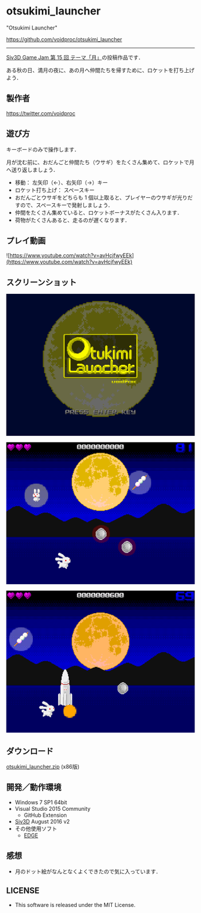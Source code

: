 # otsukimi_launcher

"Otsukimi Launcher"

<https://github.com/voidproc/otsukimi_launcher>

----

[Siv3D Game Jam 第 15 回 テーマ「月」](http://siv3d-gamejam.hatenablog.com/entry/15)の投稿作品です．

ある秋の日、満月の夜に、あの月へ仲間たちを帰すために、ロケットを打ち上げよう．

## 製作者

<https://twitter.com/voidproc>

## 遊び方

キーボードのみで操作します．

月が沈む前に、おだんごと仲間たち（ウサギ）をたくさん集めて、ロケットで月へ送り返しましょう．

* 移動： 左矢印（←）、右矢印（→）キー
* ロケット打ち上げ： スペースキー
* おだんごとウサギをどちらも 1 個以上取ると、プレイヤーのウサギが光りだすので、スペースキーで発射しましょう．
* 仲間をたくさん集めていると、ロケットボーナスがたくさん入ります．
* 荷物がたくさんあると、走るのが遅くなります．

## プレイ動画

![https://www.youtube.com/watch?v=avHcjfwyEEk](https://www.youtube.com/watch?v=avHcjfwyEEk)

## スクリーンショット

![ss1](ss1.png)

![ss2](ss2.png)

![ss3](ss3.png)

## ダウンロード

[otsukimi_launcher.zip](https://github.com/voidproc/otsukimi_launcher/releases/download/v1.0/otsukimi_launcher.zip) (x86版)

## 開発／動作環境

* Windows 7 SP1 64bit
* Visual Studio 2015 Community
	* GitHub Extension
* [Siv3D](http://play-siv3d.hateblo.jp/) August 2016 v2
* その他使用ソフト
	* [EDGE](http://takabosoft.com/edge)

## 感想

* 月のドット絵がなんとなくよくできたので気に入っています．

## LICENSE

* This software is released under the MIT License.
